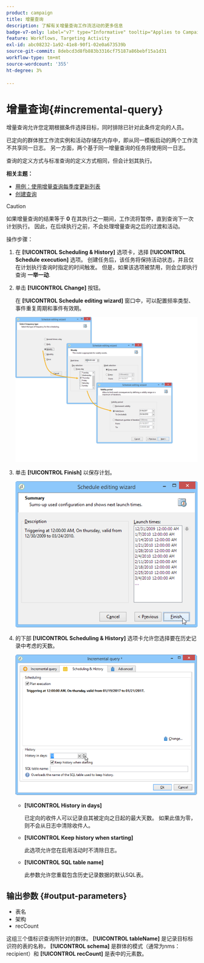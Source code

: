 ```yaml
---
product: campaign
title: 增量查询
description: 了解有关增量查询工作流活动的更多信息
badge-v7-only: label="v7" type="Informative" tooltip="Applies to Campaign Classic v7 only"
feature: Workflows, Targeting Activity
exl-id: abc08232-1a92-41e8-90f1-02e0a673539b
source-git-commit: 8debcd3d8fb883b3316cf75187a86bebf15a1d31
workflow-type: tm+mt
source-wordcount: '355'
ht-degree: 3%

---
```


# 增量查询{#incremental-query}



增量查询允许您定期根据条件选择目标，同时排除已针对此条件定向的人员。

已定向的群体按工作流实例和活动存储在内存中，即从同一模板启动的两个工作流不共享同一日志。 另一方面，两个基于同一增量查询的任务将使用同一日志。

查询的定义方式与标准查询的定义方式相同，但会计划其执行。

**相关主题：**

* [用例：使用增量查询每季度更新列表](quarterly-list-update.md)
* [创建查询](query.md#creating-a-query)

>[!CAUTION]
>
>如果增量查询的结果等于 **0** 在其执行之一期间，工作流将暂停，直到查询下一次计划执行。 因此，在后续执行之前，不会处理增量查询之后的过渡和活动。

操作步骤：

1. 在 **[!UICONTROL Scheduling & History]** 选项卡，选择 **[!UICONTROL Schedule execution]** 选项。 创建任务后，该任务将保持活动状态，并且仅在计划执行查询时指定的时间触发。 但是，如果该选项被禁用，则会立即执行查询 **一举一动**.
1. 单击 **[!UICONTROL Change]** 按钮。

   在 **[!UICONTROL Schedule editing wizard]** 窗口中，可以配置频率类型、事件重复周期和事件有效期。

   ![](assets/s_user_segmentation_wizard_11.png)

1. 单击 **[!UICONTROL Finish]** 以保存计划。

   ![](assets/s_user_segmentation_wizard_valid.png)

1. 的下部 **[!UICONTROL Scheduling & History]** 选项卡允许您选择要在历史记录中考虑的天数。

   ![](assets/edit_request_inc.png)

   * **[!UICONTROL History in days]**

      已定向的收件人可以记录自其被定向之日起的最大天数。 如果此值为零，则不会从日志中清除收件人。

   * **[!UICONTROL Keep history when starting]**

      此选项允许您在启用活动时不清除日志。

   * **[!UICONTROL SQL table name]**

      此参数允许您重载包含历史记录数据的默认SQL表。

## 输出参数 {#output-parameters}

* 表名
* 架构
* recCount

这组三个值标识查询所针对的群体。 **[!UICONTROL tableName]** 是记录目标标识符的表的名称， **[!UICONTROL schema]** 是群体的模式（通常为nms：recipient）和 **[!UICONTROL recCount]** 是表中的元素数。
